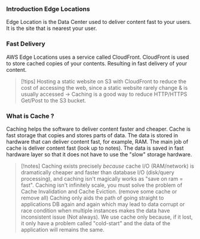 ### Introduction Edge Locations

Edge Location is the Data Center used to deliver content fast to your users.
It is the site that is nearest your user.

### Fast Delivery

AWS Edge Locations uses a service called CloudFront.
CloudFront is used to store cached copies of your contents.
Resulting in fast delivery of your content.

> [!tips]
> Hosting a static website on S3 with CloudFront to reduce the cost of accessing the web, since a static website rarely change & is usually accessed -> Caching is a good way to reduce HTTP/HTTPS Get/Post to the S3 bucket.

### What is Cache ? 

Caching helps the software to deliver content faster and cheaper.
Cache is fast storage that copies and stores parts of data.
The data is stored in hardware that can deliver content fast, for example, RAM. 
The main job of cache is deliver content fast (look up to notes).
The data is saved in fast hardware layer so that it does not have to use the "slow" storage hardware.

> [!notes]
> Caching exists precisely _because_ cache I/O (RAM/network) is dramatically cheaper and faster than database I/O (disk/query processing), and caching isn't magically works as "save on ram = fast". 
> Caching isn't infinitely scale, you must solve the problem of Cache Invalidation and Cache Eviction. (remove some cache or remove all)
> Caching only aids the path of going straight to applications DB again and again which may lead to data corrupt or race condition when multiple instances makes the data have inconsistent issue (Not always).
> We use cache only because, if it lost, it only have a problem called "cold-start" and the data of the application will remains the same.

